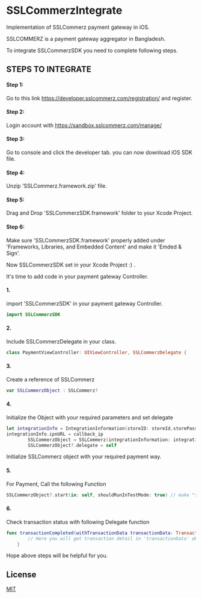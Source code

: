 # SSLCommerzIntegrate

Implementation of SSLCommerz payment gateway in iOS.

SSLCOMMERZ is a payment gateway aggregator in Bangladesh. 

To integrate SSLCommerzSDK you need to complete following steps.

## STEPS TO INTEGRATE

#### Step 1:
Go to this link https://developer.sslcommerz.com/registration/ and register.

#### Step 2: 
Login account with https://sandbox.sslcommerz.com/manage/

#### Step 3:
Go to console and click the developer tab. you can now download iOS SDK file.

#### Step 4:
Unzip 'SSLCommerz.framework.zip' file.

#### Step 5:
Drag and Drop 'SSLCommerzSDK.framework' folder to your Xcode Project.

#### Step 6:
Make sure 'SSLCommerzSDK.framework' properly added under 'Frameworks, Libraries, and Embedded Content' and make it 'Emded & Sign'.

Now SSLCommerzSDK set in your Xcode Project :) .

It's time to add code in your payment gateway Controller.

#### 1. 
import 'SSLCommerzSDK' in your payment gateway Controller.

```swift
import SSLCommerzSDK
```
#### 2.
Include SSLCommerzDelegate  in your class.

```swift
class PaymentViewController: UIViewController, SSLCommerzDelegate {
```

#### 3.
Create a reference of SSLCommerz 

```swift
var SSLCommerzObject : SSLCommerz?
```

#### 4.
Initialize the Object with your required parameters and set delegate

```swift
let integrationInfo = IntegrationInformation(storeID: storeId,storePassword: password,totalAmount: amount,currency: currency,transactionId: transactionId,productCategory: productCategory)
integrationInfo.ipnURL = callback_ip
        SSLCommerzObject = SSLCommerz(integrationInformation: integrationInfo,emiInformation: nil,customerInformation: nil,shipmentInformation: nil,productInformation: nil,additionalInformation: nil)
        SSLCommerzObject?.delegate = self
```

Initialize SSLCommerz object with your required payment way.

#### 5.
For Payment, Call the following Function

```swift
SSLCommerzObject?.start(in: self, shouldRunInTestMode: true) // make "shouldRunInTestMode" false for real action
```

#### 6.
Check transaction status with following Delegate function

```swift
func transactionCompleted(withTransactionData transactionData: TransactionDetails?) {
        // Here you will get transaction detail in 'transactionData' object
    }
```

Hope above steps will be helpful for you.

## License
[MIT](https://choosealicense.com/licenses/mit/)
